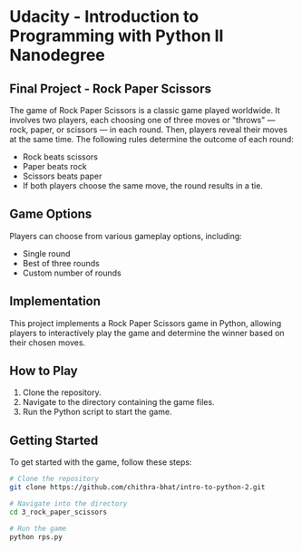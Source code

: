 # Udacity - Introduction to Programming with Python II Nanodegree

## Final Project - Rock Paper Scissors
The game of Rock Paper Scissors is a classic game played worldwide. It involves two players, each choosing one of three moves or "throws" — rock, paper, or scissors — in each round. Then, players reveal their moves at the same time. The following rules determine the outcome of each round:

- Rock beats scissors
- Paper beats rock
- Scissors beats paper
- If both players choose the same move, the round results in a tie.

## Game Options

Players can choose from various gameplay options, including:

- Single round
- Best of three rounds
- Custom number of rounds

## Implementation

This project implements a Rock Paper Scissors game in Python, allowing players to interactively play the game and determine the winner based on their chosen moves.

## How to Play

1. Clone the repository.
2. Navigate to the directory containing the game files.
3. Run the Python script to start the game.

## Getting Started

To get started with the game, follow these steps:

```bash
# Clone the repository
git clone https://github.com/chithra-bhat/intro-to-python-2.git

# Navigate into the directory
cd 3_rock_paper_scissors

# Run the game
python rps.py
